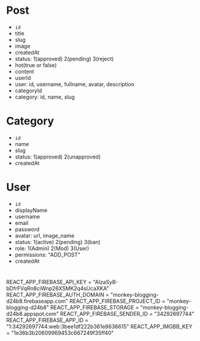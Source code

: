 # Post

- `id`
- title
- slug
- image
- createdAt
- status: 1(approved) 2(pending) 3(reject)
- hot(true or false)
- content
- userId
- user: id, username, fullname, avatar, description
- categoryId
- category: id, name, slug

# Category

- `id`
- name
- slug
- status: 1(approved) 2(unapproved)
- createdAt

# User

- `id`
- displayName
- username
- email
- password
- avatar: url, image_name
- status: 1(active) 2(pending) 3(ban)
- role: 1(Admin) 2(Mod) 3(User)
- permissions: "ADD_POST"
- createdAt

#

REACT_APP_FIREBASE_API_KEY = "AIzaSyB-bDfrFVqRn8ciWnp26XSMK2q4sUcaXKA"
REACT_APP_FIREBASE_AUTH_DOMAIN = "monkey-blogging-d24b8.firebaseapp.com"
REACT_APP_FIREBASE_PROJECT_ID = "monkey-blogging-d24b8"
REACT_APP_FIREBASE_STORAGE = "monkey-blogging-d24b8.appspot.com"
REACT_APP_FIREBASE_SENDER_ID = "34292697744"
REACT_APP_FIREBASE_APP_ID = "1:34292697744:web:3bee1df222b361e8636615"
REACT_APP_IMGBB_KEY = "1e36b3b20609969453c667249f35ff40"

